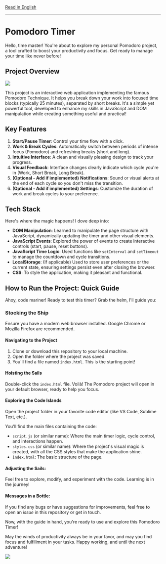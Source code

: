 [Read in English](README-pt.md)

---


# Pomodoro Timer

Hello, time master! You're about to explore my personal Pomodoro project, a tool crafted to boost your productivity and focus. Get ready to manage your time like never before!

## Project Overview

![](print.png)

This project is an interactive web application implementing the famous Pomodoro Technique. It helps you break down your work into focused time blocks (typically 25 minutes), separated by short breaks. It's a simple yet powerful tool, developed to enhance my skills in JavaScript and DOM manipulation while creating something useful and practical!

## Key Features

1.  **Start/Pause Timer**: Control your time flow with a click.
2.  **Work & Break Cycles**: Automatically switch between periods of intense focus (Pomodoro) and refreshing breaks (short and long).
3.  **Intuitive Interface**: A clean and visually pleasing design to track your progress.
4.  **Visual Feedback**: Interface changes clearly indicate which cycle you're in (Work, Short Break, Long Break).
5.  **(Optional - Add if implemented)** **Notifications**: Sound or visual alerts at the end of each cycle so you don't miss the transition.
6.  **(Optional - Add if implemented)** **Settings**: Customize the duration of work and break cycles to your preference.

## Tech Stack

Here's where the magic happens! I dove deep into:

-   **DOM Manipulation**: Learned to manipulate the page structure with JavaScript, dynamically updating the timer and other visual elements.
-   **JavaScript Events**: Explored the power of events to create interactive controls (start, pause, reset buttons).
-   **JavaScript Time Logic**: Used functions like `setInterval` and `setTimeout` to manage the countdown and cycle transitions.
-   **LocalStorage**: (If applicable) Used to store user preferences or the current state, ensuring settings persist even after closing the browser.
-   **CSS**: To style the application, making it pleasant and functional.

## How to Run the Project: Quick Guide

Ahoy, code mariner! Ready to test this timer? Grab the helm, I'll guide you:

### Stocking the Ship

Ensure you have a modern web browser installed. Google Chrome or Mozilla Firefox are recommended.

#### Navigating to the Project

1.  Clone or download this repository to your local machine.
2.  Open the folder where the project was saved.
3.  You'll find a file named `index.html`. This is the starting point!

#### Hoisting the Sails

Double-click the `index.html` file. Voilà! The Pomodoro project will open in your default browser, ready to help you focus.

#### Exploring the Code Islands

Open the project folder in your favorite code editor (like VS Code, Sublime Text, etc.).

You'll find the main files containing the code:

-   `script.js` (or similar name): Where the main timer logic, cycle control, and interactions happen.
-   `styles.css` (or similar name): Where the project's visual magic is created, with all the CSS styles that make the application shine.
-   `index.html`: The basic structure of the page.

#### Adjusting the Sails:

Feel free to explore, modify, and experiment with the code. Learning is in the journey!

#### Messages in a Bottle:

If you find any bugs or have suggestions for improvements, feel free to open an *issue* in this repository or get in touch.

Now, with the guide in hand, you're ready to use and explore this Pomodoro Timer!

May the winds of productivity always be in your favor, and may you find focus and fulfillment in your tasks. Happy working, and until the next adventure!

![](https://media.tenor.com/cX92mi1p-NYAAAAd/coding-anime.gif)